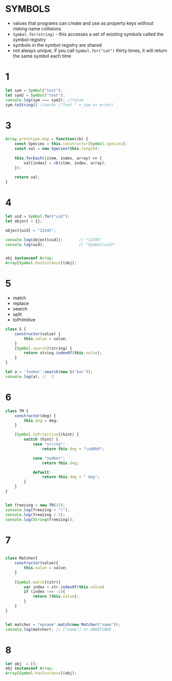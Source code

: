 # SYMBOLS

* values that programs can create and use as property keys without risking name collisions
*  ```Symbol.for(string)``` - this accesses a set of existing symbols called the symbol registry 
* symbols in the symbol registry are shared
* not always unique, if you call ```Symbol.for("cat")``` thirty times, it will return the same symbol each time

# 1
```javascript
let sym = Symbol("text");
let sym2 = Symbol("text");
console.log(sym === sym2); //false
sym.toString() //works ("Text " + sym => error)
```



# 3
```javascript
Array.prototype.map = function(cb) {
    const Species = this.constructor[Symbol.species];
    const val = new Species(this.length);
    
    this.forEach((item, index, array) => {
        val[index] = cb(item, index, array);
    });
    
    return val;
}
```


# 4
```javascript
let uid = Symbol.for("uid");
let object = {};

object[uid] = "12345";

console.log(object[uid]);       // "12345"
console.log(uid);               // "Symbol(uid)"


obj instanceof Array;
Array[Symbol.hasInstance](obj);


```




# 5

* match
* replace
* search
* split
* toPrimitive


```js
class S {
    constructor(value) {
        this.value = value;
    }
    [Symbol.search](string) {
        return string.indexOf(this.value);
    }
}

let a = 'foobar'.search(new S('bar'));
console.log(a); //  3
```




# 6
```js
class TM {
	constructor(deg) {
		this.deg = deg;
	}

	[Symbol.toPrimitive](hint) {
		switch (hint) {
			case "string":
				return this.deg + "\u00b0";

			case "number":
				return this.deg;

			default:
				return this.deg + " deg";
		}
	}
}


let freezing = new TM(32);
console.log(freezing + "!");
console.log(freezing / 2);
console.log(String(freezing));
```

# 7
```js

class Matcher{
    constructor(value){
        this.value = value;
    }
    
    [Symbol.match](str){
        var index = str.indexOf(this.value)
        if (index !== -1){
            return [this.value];
        }
    }
}


let matcher = "myname".match(new Matcher("name")); 
console.log(matcher); // ["name"] or UNDEFINED

```

# 8
```js
let obj  = [];
obj instanceof Array;
Array[Symbol.hasInstance](obj);

```
